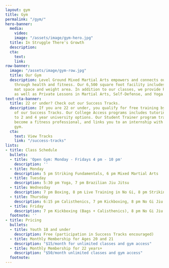```yaml
---
layout: gym
title: Gym
permalink: "/gym/"
hero-banner:
  media:
    video: 
    image: "/assets/image/gym-hero.jpg"
  title: In Struggle There's Growth
  description: 
  cta:
    text: 
    link: 
row-banner:
  image: "/assets/image/gym-row.jpg"
  title: Our Gym
  description: Level Ground Mixed Martial Arts empowers and connects our community
    through health and fitness. Our 6,500 square foot facility includes a dedicated
    mat space and weight area. In addition to our classes, we provide Personal Training
    as well as Private Lessons in Martial Arts, Self-Defense, and Yoga.
text-cta-banner:
  title: 22 or under? Check out our Success Tracks.
  description: If you are 22 or under, you qualify for free training by joining one
    of our Success Tracks. Our College Access programs includes tutoring and connection
    to 2 and 4 year university options. Our Student Trainer program trains you to
    become a fitness professional, and links you to an internship with a Boston-based
    gym.
  cta:
    text: View Tracks
    link: "/success-tracks"
lists:
- title: Class Schedule
  bullets:
  - title: 'Open Gym: Monday - Fridays 4 pm - 10 pm'
    description: ''
  - title: Monday
    description: 5 pm Striking Fundamentals, 6 pm Mixed Martial Arts
  - title: Tuesday
    description: 5:30 pm Yoga, 7 pm Brazilian Jiu Jitsu
  - title: Wednesday
    description: 7 pm Boxing, 8 pm Live Training in No Gi, 8 pm Striking Fundamentals
  - title: Thursday
    description: 6:15 pm Calisthenics, 7 pm Kickboxing, 8 pm No Gi Jiu Jitsu
  - title: Friday
    description: 7 pm Kickboxing (Bags + Calisthenics), 8 pm No Gi Jiu Jitsu
  footnote: ''
- title: Pricing
  bullets:
  - title: Youth 18 and under
    description: Free (participation in Success Tracks encouraged)
  - title: Monthly Membership for Ages 20 and 21
    description: "$15/month for unlimited classes and gym access"
  - title: Monthly Membership for 22 years+
    description: "$50/month unlimited classes and gym access"
  footnote: 
---
```

